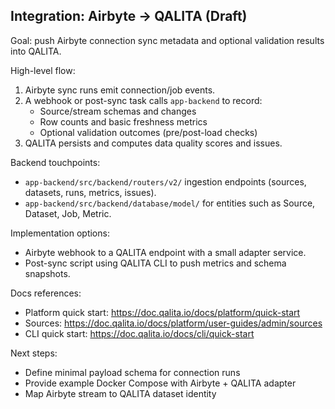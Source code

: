 ## Integration: Airbyte → QALITA (Draft)

Goal: push Airbyte connection sync metadata and optional validation results into QALITA.

High-level flow:

1. Airbyte sync runs emit connection/job events.
2. A webhook or post-sync task calls `app-backend` to record:
   - Source/stream schemas and changes
   - Row counts and basic freshness metrics
   - Optional validation outcomes (pre/post-load checks)
3. QALITA persists and computes data quality scores and issues.

Backend touchpoints:

- `app-backend/src/backend/routers/v2/` ingestion endpoints (sources, datasets, runs, metrics, issues).
- `app-backend/src/backend/database/model/` for entities such as Source, Dataset, Job, Metric.

Implementation options:

- Airbyte webhook to a QALITA endpoint with a small adapter service.
- Post-sync script using QALITA CLI to push metrics and schema snapshots.

Docs references:

- Platform quick start: https://doc.qalita.io/docs/platform/quick-start
- Sources: https://doc.qalita.io/docs/platform/user-guides/admin/sources
- CLI quick start: https://doc.qalita.io/docs/cli/quick-start

Next steps:

- Define minimal payload schema for connection runs
- Provide example Docker Compose with Airbyte + QALITA adapter
- Map Airbyte stream to QALITA dataset identity


